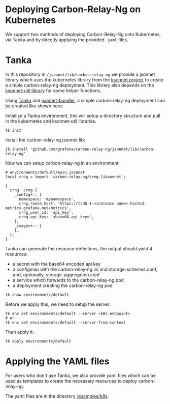 # Deploying Carbon-Relay-Ng on Kubernetes

We support two methods of deploying Carbon-Relay-Ng onto Kubernetes, via Tanka and by directly applying the provided
`.yaml` files.

# Tanka

In this repository in `/jsonnet/lib/carbon-relay-ng` we provide a jsonnet library which uses the kubernetes library from
the [ksonnet project](https://github.com/ksonnet/ksonnet-lib) to create a simple carbon-relay-ng deployment. This
library also depends on the [ksonnet-util library](https://github.com/grafana/jsonnet-libs/tree/master/ksonnet-util) for
some helper functions.

Using [Tanka](https://tanka.dev/) and [jsonnet-bundler](https://github.com/jsonnet-bundler/jsonnet-bundler), a simple
carbon-relay-ng deployment can be created like shown here:

Initialize a Tanka environment, this will setup a directory structure and pull in the kubernetes and ksonnet-util
libraries.

```
tk init
```

Install the carbon-relay-ng jsonnet lib:

```
jb install 'github.com/grafana/carbon-relay-ng/jsonnet/lib/carbon-relay-ng'
```

Now we can setup carbon-relay-ng in an environment:

```
# environments/default/main.jsonnet
local crng = import 'carbon-relay-ng/crng.libsonnet';

{
  crng: crng {
    _config+:: {
      namespace: 'mynamespace',
      crng_route_host: 'https://tsdb-1-<instance name>.hosted-metrics.grafana.net/metrics',
      crng_user_id: 'api_key',
      crng_api_key: '<base64 api key>',
    },
    _images+:: {
    },
  },
}
```

Tanka can generate the resource definitions, the output should yield 4 resources:
* a secret with the base64 encoded api key
* a configmap with the carbon-relay-ng.ini and storage-schemas.conf, and, optionally, storage-aggregation.conf
* a service which forwards to the carbon-relay-ng pod
* a deployment creating the carbon-relay-ng pod

```
tk show environments/default
```

Before we apply this, we need to setup the server:

```
tk env set environments/default --server <k8s endpoint>
# or
tk env set environments/default --server-from-context
```

Then apply it:

```
tk apply environments/default
```

# Applying the YAML files
For users who don't use Tanka, we also provide yaml files which can be used as templates to
create the necessary resources to deploy carbon-relay-ng.

The yaml files are in the directory [/examples/k8s](https://github.com/grafana/carbon-relay-ng/tree/document_k8s_deployment/examples/k8s).
